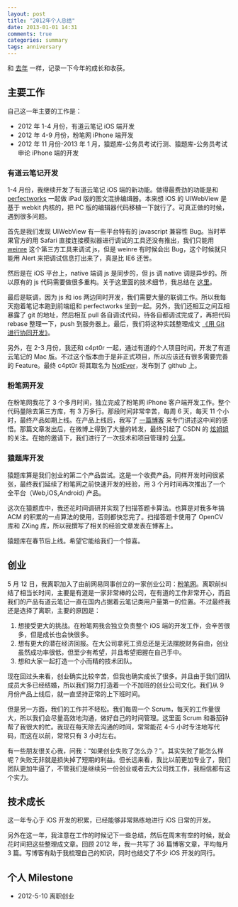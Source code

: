 ```yaml
---
layout: post
title: "2012年个人总结"
date: 2013-01-01 14:31
comments: true
categories: summary
tags: anniversary
---
```


和 [去年](/2012/01/01/2011-summary/) 一样，记录一下今年的成长和收获。

<!-- more -->

## 主要工作

自己这一年主要的工作是：

 * 2012 年 1-4 月份，有道云笔记 iOS 端开发
 * 2012 年 4-9 月份，粉笔网 iPhone 端开发
 * 2012 年 11 月份-2013 年 1 月，猿题库-公务员考试行测、猿题库-公务员考试申论 iPhone 端的开发

### 有道云笔记开发

<!--
1 月 26 日，结婚。从 2004 年 1 月 26 日我和她相识，再到今年的同一天结婚。8 年过去了，我和她因为相伴，过得快乐和充实。在承诺 “执子之手，与之携老” 的誓言后，我们也学会了相互诉说，相互迁就和相互照顾。
-->

1-4 月份，我继续开发了有道云笔记 iOS 端的新功能。做得最费劲的功能是和 [perfectworks](http://weibo.com/perfectworks) 一起做 iPad 版的图文混排编缉器。本来想 iOS 的 UIWebView 是基于 webkit 内核的，把 PC 版的编辑器代码移植一下就行了。可真正做的时候，遇到很多问题。

首先是我们发现 UIWebView 有一些平台特有的 javascript 兼容性 Bug。当时苹果官方的用 Safari 直接连接模拟器进行调试的工具还没有推出，我们只能用 [weinre](http://phonegap.github.com/weinre/) 这个第三方工具来调试 js，但是 weinre 有时候会出 Bug，这个时候就只能用 Alert 来把调试信息打出来了，真是比 IE6 还苦。

然后是在 iOS 平台上，native 端调 js 是同步的，但 js 调 native 调是异步的。所以原有的 js 代码需要做很多重构。关于这里面的技术细节，我总结在 [这里](/2012/03/24/talk-about-uiwebview-and-phonegap/)。

最后是联调，因为 js 和 ios 两边同时开发，我们需要大量的联调工作。所以我每天抱着笔记本跑到前端组和 perfectworks 坐到一起。另外，我们还相互之间互相暴露了 git 的地址，然后相互 pull 各自调试代码，待各自都调试完成了，再把代码 rebase 整理一下，push 到服务器上。最后，我们将这种实践整理成文 [《用 Git 进行协同开发》](/2012/02/29/collaboration-with-git/)。

另外，在 2-3 月份，我还和 c4pt0r 一起，通过有道的个人项目时间，开发了有道云笔记的 Mac 版。不过这个版本由于是非正式项目，所以应该还有很多需要完善的 Feature。最终 c4pt0r 将其取名为 [NotEver](https://github.com/c4pt0r/notever/wiki/NotEver)，发布到了 github 上。

### 粉笔网开发

在粉笔网我花了 3 个多月时间，独立完成了粉笔网 iPhone 客户端开发工作。整个代码量除去第三方库，有 3 万多行。那段时间非常辛苦，每周 6 天，每天 11 个小时，最终产品如期上线。在产品上线后，我写了 [一篇博客](/2012/09/15/talk-about-my-startup-exp/) 来专门讲述这中间的感悟。那篇文章发出后，在微博上得到了大量的转发，最终引起了 CSDN 的 [炫姐姐](http://weibo.com/cmdnclub) 的关注。在她的邀请下，我们进行了一次技术和项目管理的 [分享](/2012/10/15/scrum-and-architecture-in-fenbi/)。

### 猿题库开发

猿题库算是我们创业的第二个产品尝试。这是一个收费产品，同样开发时间很紧张，最终我们延续了粉笔网之前快速开发的经验，用 3 个月时间再次推出了一个全平台（Web,iOS,Android) 产品。

这次在猿题库中，我还花时间调研并实现了扫描答题卡算法。也算是对我多年搞 ACM 的积累的一点算法的使用，否则都快忘完了。扫描答题卡使用了 OpenCV 库和 ZXing 库，所以我撰写了相关的经验文章发表在博客上。

猿题库在春节后上线。希望它能给我们一个惊喜。

## 创业

5 月 12 日，我离职加入了由前网易同事创立的一家创业公司：[粉笔网](http://fenbi.com/)。离职前纠结了相当长时间，主要是有道是一家非常棒的公司，在有道的工作非常开心，而且我们的产品有道云笔记一直在国内占据着云笔记类用户量第一的位置。不过最终我还是选择了离职，主要的原因是：

 1. 想接受更大的挑战。在粉笔网我会独立负责整个 iOS 端的开发工作，会辛苦很多，但是成长也会快很多。
 2. 想有更大的潜在经济回报。在大公司拿死工资总还是无法摆脱财务自由，创业虽然成功率很低，但至少有希望，并且希望把握在自己手中。
 3. 想和大家一起打造一个小而精的技术团队。

现在回过头来看，创业确实比较辛苦，但我也确实成长了很多。并且由于我们团队成员大多已经结婚，所以我们努力打造着一个不加班的创业公司文化。我们从 9 月份产品上线后，就一直坚持正常的上下班时间。

但是另一方面，我们的工作并不轻松。我们每周一个 Scrum，每天的工作量很大，所以我们会尽量高效地沟通，做好自己的时间管理。这里面 Scrum 和番茄钟帮了我很大的忙。我现在每天除去沟通的时间，常常能花 4-5 小时专注地写代码，而这在以前，常常只有 3 小时左右。

有一些朋友很关心我，问我：“如果创业失败了怎么办？”。其实失败了能怎么样呢？失败无非就是损失掉了短期的利益。但长远来看，我比以前更加专业了，我们团队更加牛逼了，不管我们是继续另一份创业或者去大公司找工作，我相信都有这个实力。

## 技术成长

这一年专心于 iOS 开发的积累，已经能够非常熟练地进行 iOS 日常的开发。

另外在这一年，我注意在工作的时候记下一些总结，然后在周末有空的时候，就会花时间把这些整理成文章。回顾 2012 年，我一共写了 36 篇博客文章，平均每月 3 篇。写博客有助于我梳理自己的知识，同时也结交了不少 iOS 开发的同行。

## 个人 Milestone

 * 2012-5-10 离职创业
